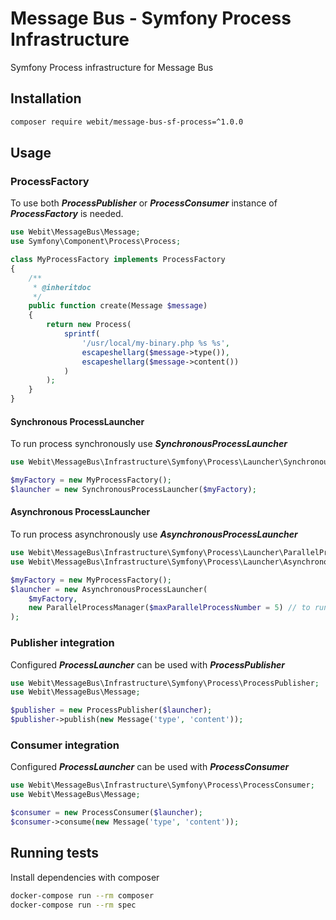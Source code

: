 # Message Bus - Symfony Process Infrastructure

Symfony Process infrastructure for Message Bus

## Installation

```bash
composer require webit/message-bus-sf-process=^1.0.0
```

## Usage

### ProcessFactory

To use both ***ProcessPublisher*** or ***ProcessConsumer*** instance of ***ProcessFactory*** is needed.

```php
use Webit\MessageBus\Message;
use Symfony\Component\Process\Process;

class MyProcessFactory implements ProcessFactory
{
    /**
     * @inheritdoc
     */
    public function create(Message $message)
    {
        return new Process(
            sprintf(
                '/usr/local/my-binary.php %s %s',
                escapeshellarg($message->type()),
                escapeshellarg($message->content())
            )
        );
    }
}
```

#### Synchronous ProcessLauncher

To run process synchronously use ***SynchronousProcessLauncher***

```php
use Webit\MessageBus\Infrastructure\Symfony\Process\Launcher\SynchronousProcessLauncher;

$myFactory = new MyProcessFactory();
$launcher = new SynchronousProcessLauncher($myFactory);
```

#### Asynchronous ProcessLauncher

To run process asynchronously use ***AsynchronousProcessLauncher***

```php
use Webit\MessageBus\Infrastructure\Symfony\Process\Launcher\ParallelProcessManager;
use Webit\MessageBus\Infrastructure\Symfony\Process\Launcher\AsynchronousProcessLauncher;

$myFactory = new MyProcessFactory();
$launcher = new AsynchronousProcessLauncher(
    $myFactory,
    new ParallelProcessManager($maxParallelProcessNumber = 5) // to run at most 5 parallel processes
);

```

### Publisher integration

Configured ***ProcessLauncher*** can be used with ***ProcessPublisher***

```php
use Webit\MessageBus\Infrastructure\Symfony\Process\ProcessPublisher;
use Webit\MessageBus\Message;

$publisher = new ProcessPublisher($launcher);
$publisher->publish(new Message('type', 'content'));
```


### Consumer integration

Configured ***ProcessLauncher*** can be used with ***ProcessConsumer***

```php
use Webit\MessageBus\Infrastructure\Symfony\Process\ProcessConsumer;
use Webit\MessageBus\Message;

$consumer = new ProcessConsumer($launcher);
$consumer->consume(new Message('type', 'content'));
```


## Running tests

Install dependencies with composer

```bash
docker-compose run --rm composer
docker-compose run --rm spec
```
